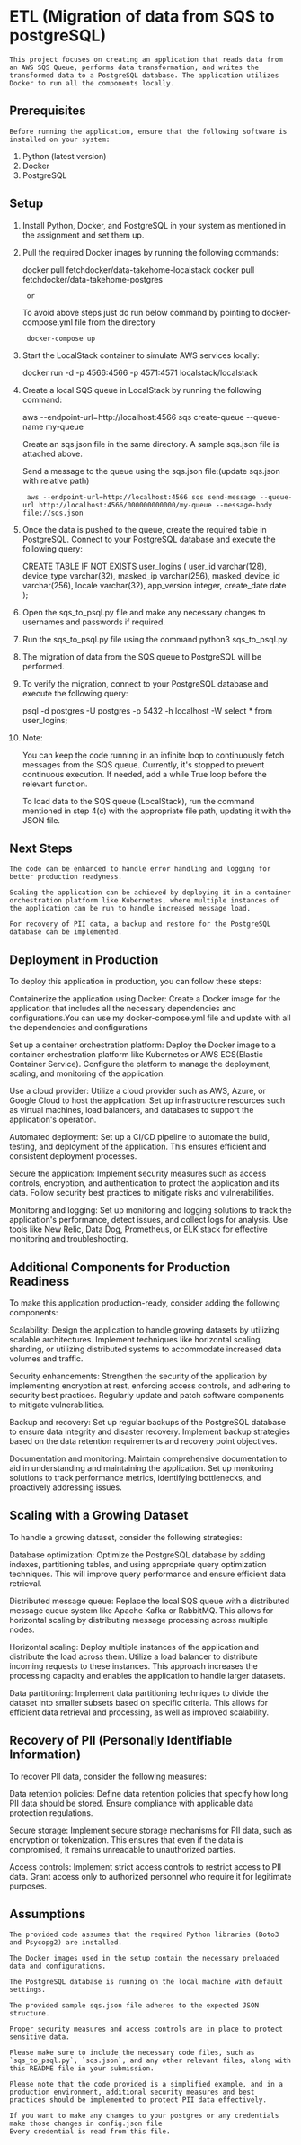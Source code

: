 # ETL (Migration of data from SQS to postgreSQL)
    This project focuses on creating an application that reads data from an AWS SQS Queue, performs data transformation, and writes the transformed data to a PostgreSQL database. The application utilizes Docker to run all the components locally.

## Prerequisites

    Before running the application, ensure that the following software is installed on your system:

1. Python (latest version)
2. Docker
3. PostgreSQL

## Setup

1. Install Python, Docker, and PostgreSQL in your system as mentioned in the assignment and set them up.

2. Pull the required Docker images by running the following commands:

    docker pull fetchdocker/data-takehome-localstack
    docker pull fetchdocker/data-takehome-postgres
    
        or 
    To avoid above steps just do run below command by pointing to docker-compose.yml file from the directory

        docker-compose up

1. Start the LocalStack container to simulate AWS services locally:

    docker run -d -p 4566:4566 -p 4571:4571 localstack/localstack

2. Create a local SQS queue in LocalStack by running the following command:

    aws --endpoint-url=http://localhost:4566 sqs create-queue --queue-name my-queue

    Create an sqs.json file in the same directory. A sample sqs.json file is attached above.

    Send a message to the queue using the sqs.json file:(update sqs.json with relative path)

        aws --endpoint-url=http://localhost:4566 sqs send-message --queue-url http://localhost:4566/000000000000/my-queue --message-body file://sqs.json

3. Once the data is pushed to the queue, create the required table in PostgreSQL. Connect to your PostgreSQL database and execute the following query:

    CREATE TABLE IF NOT EXISTS user_logins (
        user_id varchar(128),
        device_type varchar(32),
        masked_ip varchar(256),
        masked_device_id varchar(256),
        locale varchar(32),
        app_version integer,
        create_date date
    );

4. Open the sqs_to_psql.py file and make any necessary changes to usernames and passwords if required.

5. Run the sqs_to_psql.py file using the command python3 sqs_to_psql.py.

6. The migration of data from the SQS queue to PostgreSQL will be performed.

7. To verify the migration, connect to your PostgreSQL database and execute the following query:

    psql -d postgres -U postgres -p 5432 -h localhost -W
    select * from user_logins;
8. Note:

    You can keep the code running in an infinite loop to continuously fetch messages from the SQS queue. Currently, it's stopped to prevent continuous execution. If needed, add a while True loop before the relevant function.

    To load data to the SQS queue (LocalStack), run the command mentioned in step 4(c) with the appropriate file path, updating it with the JSON file.

## Next Steps
    The code can be enhanced to handle error handling and logging for better production readyness.

    Scaling the application can be achieved by deploying it in a container orchestration platform like Kubernetes, where multiple instances of the application can be run to handle increased message load.

    For recovery of PII data, a backup and restore for the PostgreSQL database can be implemented.

## Deployment in Production

To deploy this application in production, you can follow these steps:

Containerize the application using Docker: 
    Create a Docker image for the application that includes all the necessary dependencies and configurations.You can use my docker-compose.yml file and update with all the dependencies and configurations

Set up a container orchestration platform: 
    Deploy the Docker image to a container orchestration platform like Kubernetes or AWS ECS(Elastic Container Service). Configure the platform to manage the deployment, scaling, and monitoring of the application.

Use a cloud provider: 
    Utilize a cloud provider such as AWS, Azure, or Google Cloud to host the application. Set up infrastructure resources such as virtual machines, load balancers, and databases to support the application's operation.

Automated deployment: 
    Set up a CI/CD pipeline to automate the build, testing, and deployment of the application. This ensures efficient and consistent deployment processes.

Secure the application: 
    Implement security measures such as access controls, encryption, and authentication to protect the application and its data. Follow security best practices to mitigate risks and vulnerabilities.

Monitoring and logging: 
    Set up monitoring and logging solutions to track the application's performance, detect issues, and collect logs for analysis. Use tools like New Relic, Data Dog, Prometheus, or ELK stack for effective monitoring and troubleshooting.

## Additional Components for Production Readiness
To make this application production-ready, consider adding the following components:

Scalability: 
    Design the application to handle growing datasets by utilizing scalable architectures. Implement techniques like horizontal scaling, sharding, or utilizing distributed systems to accommodate increased data volumes and  traffic.

Security enhancements: 
    Strengthen the security of the application by implementing encryption at rest, enforcing access controls, and adhering to security best practices. Regularly update and patch software components to mitigate vulnerabilities.

Backup and recovery: 
    Set up regular backups of the PostgreSQL database to ensure data integrity and disaster recovery. Implement backup strategies based on the data retention requirements and recovery point objectives.

Documentation and monitoring: 
    Maintain comprehensive documentation to aid in understanding and maintaining the application. Set up monitoring solutions to track performance metrics, identifying bottlenecks, and proactively addressing issues.

## Scaling with a Growing Dataset
To handle a growing dataset, consider the following strategies:

Database optimization: 
    Optimize the PostgreSQL database by adding indexes, partitioning tables, and using appropriate query optimization techniques. This will improve query performance and ensure efficient data retrieval.

Distributed message queue: 
    Replace the local SQS queue with a distributed message queue system like Apache Kafka or RabbitMQ. This allows for horizontal scaling by distributing message processing across multiple nodes.

Horizontal scaling: 
    Deploy multiple instances of the application and distribute the load across them. Utilize a load balancer to distribute incoming requests to these instances. This approach increases the processing capacity and enables the application to handle larger datasets.

Data partitioning: 
    Implement data partitioning techniques to divide the dataset into smaller subsets based on specific criteria. This allows for efficient data retrieval and processing, as well as improved scalability.

## Recovery of PII (Personally Identifiable Information)
To recover PII data, consider the following measures:

Data retention policies: 
    Define data retention policies that specify how long PII data should be stored. Ensure compliance with applicable data protection regulations.

Secure storage: 
    Implement secure storage mechanisms for PII data, such as encryption or tokenization. This ensures that even if the data is compromised, it remains unreadable to unauthorized parties.

Access controls: 
    Implement strict access controls to restrict access to PII data. Grant access only to authorized personnel who require it for legitimate purposes.

    

## Assumptions
    The provided code assumes that the required Python libraries (Boto3 and Psycopg2) are installed.

    The Docker images used in the setup contain the necessary preloaded data and configurations.

    The PostgreSQL database is running on the local machine with default settings.

    The provided sample sqs.json file adheres to the expected JSON structure.

    Proper security measures and access controls are in place to protect sensitive data.

    Please make sure to include the necessary code files, such as `sqs_to_psql.py`, `sqs.json`, and any other relevant files, along with this README file in your submission.

    Please note that the code provided is a simplified example, and in a production environment, additional security measures and best practices should be implemented to protect PII data effectively.

    If you want to make any changes to your postgres or any credentials make those changes in config.json file
    Every credential is read from this file.
